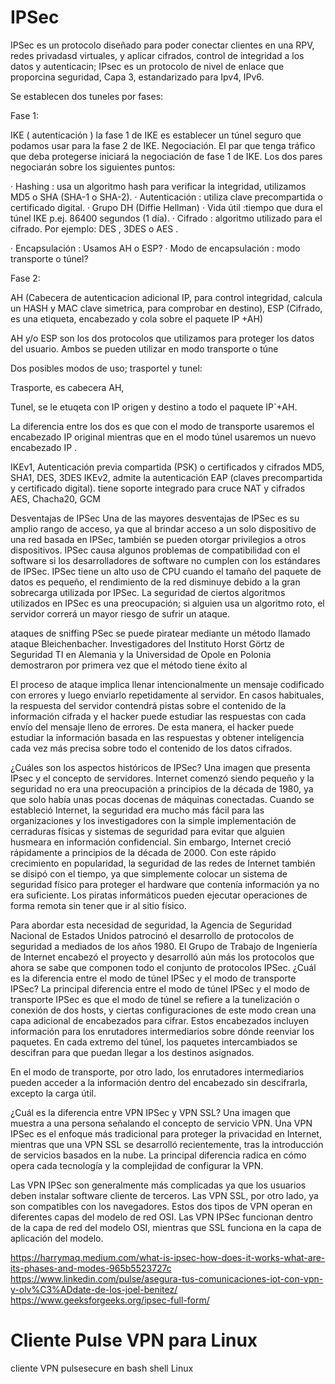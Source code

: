 # IPSec

IPSec es un protocolo diseñado para poder conectar clientes en una RPV, redes privadasd virtuales, y aplicar cifrados, control de integridad a los datos y autenticacin; IPsec es un  protocolo de nivel de enlace que proporcina seguridad, Capa 3, estandarizado para Ipv4, IPv6.

Se establecen dos tuneles por fases:

Fase 1:

IKE ( autenticación )  la fase 1 de IKE es establecer un túnel seguro que podamos usar para la fase 2 de IKE. Negociación. El par que tenga tráfico que deba protegerse iniciará la negociación de fase 1 de IKE. Los dos pares negociarán sobre los siguientes puntos:

· Hashing : usa un algoritmo hash para verificar la integridad, utilizamos MD5 o SHA (SHA-1 o SHA-2).
· Autenticación : utiliza clave precompartida o certificado digital.
· Grupo DH (Diffie Hellman)
· Vida útil :tiempo que dura el túnel IKE p.ej. 86400 segundos (1 día).
· Cifrado : algoritmo utilizado para el cifrado. Por ejemplo: DES , 3DES o AES .

· Encapsulación : Usamos AH o ESP?
· Modo de encapsulación : modo transporte o túnel?

Fase 2:

AH (Cabecera de autenticacion adicional IP, para control integridad, calcula un HASH y MAC clave simetrica, para comprobar en destino), 
ESP (Cifrado, es una etiqueta, encabezado y cola sobre el paquete IP +AH)

AH y/o ESP son los dos protocolos que utilizamos para proteger los datos del usuario. Ambos se pueden utilizar en modo transporte o túne

Dos posibles modos de uso; trasportel y tunel:

Trasporte, es cabecera AH, 

Tunel, se le etuqeta con IP origen y destino a todo el paquete IP`+AH.

La  diferencia entre los dos es que con el modo de transporte usaremos el encabezado IP original mientras que en el modo túnel usaremos un nuevo encabezado IP . 

IKEv1, Autenticación previa compartida (PSK) o certificados y cifrados 	MD5, SHA1, DES, 3DES
IKEv2, admite la autenticación EAP (claves precompartida y certificado digital).  tiene soporte integrado para cruce NAT y cifrados AES, Chacha20, GCM


Desventajas de IPSec
Una de las mayores desventajas de IPSec es su amplio rango de acceso, ya que al brindar acceso a un solo dispositivo de una red basada en IPSec, también se pueden otorgar privilegios a otros dispositivos.
IPSec causa algunos problemas de compatibilidad con el software si los desarrolladores de software no cumplen con los estándares de IPSec.
IPSec tiene un alto uso de CPU cuando el tamaño del paquete de datos es pequeño, el rendimiento de la red disminuye debido a la gran sobrecarga utilizada por IPSec.
La seguridad de ciertos algoritmos utilizados en IPSec es una preocupación; si alguien usa un algoritmo roto, el servidor correrá un mayor riesgo de sufrir un ataque.


ataques de sniffing
PSec se puede piratear mediante un método llamado ataque Bleichenbacher. Investigadores del Instituto Horst Görtz de Seguridad TI en Alemania y la Universidad de Opole en Polonia demostraron por primera vez que el método tiene éxito al

El proceso de ataque implica llenar intencionalmente un mensaje codificado con errores y luego enviarlo repetidamente al servidor. En casos habituales, la respuesta del servidor contendrá pistas sobre el contenido de la información cifrada y el hacker puede estudiar las respuestas con cada envío del mensaje lleno de errores. De esta manera, el hacker puede estudiar la información basada en las respuestas y obtener inteligencia cada vez más precisa sobre todo el contenido de los datos cifrados.

¿Cuáles son los aspectos históricos de IPSec?
Una imagen que presenta IPsec y el concepto de servidores.
Internet comenzó siendo pequeño y la seguridad no era una preocupación a principios de la década de 1980, ya que solo había unas pocas docenas de máquinas conectadas. Cuando se estableció Internet, la seguridad era mucho más fácil para las organizaciones y los investigadores con la simple implementación de cerraduras físicas y sistemas de seguridad para evitar que alguien husmeara en información confidencial. Sin embargo, Internet creció rápidamente a principios de la década de 2000. Con este rápido crecimiento en popularidad, la seguridad de las redes de Internet también se disipó con el tiempo, ya que simplemente colocar un sistema de seguridad físico para proteger el hardware que contenía información ya no era suficiente. Los piratas informáticos pueden ejecutar operaciones de forma remota sin tener que ir al sitio físico.

Para abordar esta necesidad de seguridad, la Agencia de Seguridad Nacional de Estados Unidos patrocinó el desarrollo de protocolos de seguridad a mediados de los años 1980. El Grupo de Trabajo de Ingeniería de Internet encabezó el proyecto y desarrolló aún más los protocolos que ahora se sabe que componen todo el conjunto de protocolos IPSec.
¿Cuál es la diferencia entre el modo de túnel IPSec y el modo de transporte IPSec?
La principal diferencia entre el modo de túnel IPSec y el modo de transporte IPSec es que el modo de túnel se refiere a la tunelización o conexión de dos hosts, y ciertas configuraciones de este modo crean una capa adicional de encabezados para cifrar. Estos encabezados incluyen información para los enrutadores intermediarios sobre dónde reenviar los paquetes. En cada extremo del túnel, los paquetes intercambiados se descifran para que puedan llegar a los destinos asignados.

En el modo de transporte, por otro lado, los enrutadores intermediarios pueden acceder a la información dentro del encabezado sin descifrarla, excepto la carga útil.

¿Cuál es la diferencia entre VPN IPSec y VPN SSL?
Una imagen que muestra a una persona señalando el concepto de servicio VPN.
Una VPN IPSec es el enfoque más tradicional para proteger la privacidad en Internet, mientras que una VPN SSL se desarrolló recientemente, tras la introducción de servicios basados ​​en la nube. La principal diferencia radica en cómo opera cada tecnología y la complejidad de configurar la VPN.

Las VPN IPSec son generalmente más complicadas ya que los usuarios deben instalar software cliente de terceros. Las VPN SSL, por otro lado, ya son compatibles con los navegadores. Estos dos tipos de VPN operan en diferentes capas del modelo de red OSI. Las VPN IPSec funcionan dentro de la capa de red del modelo OSI, mientras que SSL funciona en la capa de aplicación del modelo.

https://harrymaq.medium.com/what-is-ipsec-how-does-it-works-what-are-its-phases-and-modes-965b5523727c
https://www.linkedin.com/pulse/asegura-tus-comunicaciones-iot-con-vpn-y-olv%C3%ADdate-de-los-joel-benitez/
https://www.geeksforgeeks.org/ipsec-full-form/

# Cliente Pulse VPN para Linux
cliente VPN pulsesecure en bash shell Linux
